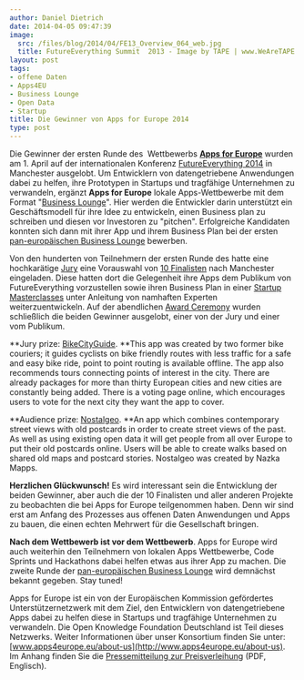 ```yaml
---
author: Daniel Dietrich
date: 2014-04-05 09:47:39
image:
  src: /files/blog/2014/04/FE13_Overview_064_web.jpg
  title: FutureEverything Summit  2013 - Image by TAPE | www.WeAreTAPE.com
layout: post
tags:
- offene Daten
- Apps4EU
- Business Lounge
- Open Data
- Startup
title: Die Gewinner von Apps for Europe 2014
type: post
---
```


Die Gewinner der ersten Runde des  Wettbewerbs **[Apps for Europe](http://appsforeurope.eu/)** wurden am 1. April auf der internationalen Konferenz [FutureEverything 2014](http://futureeverything.org/) in Manchester ausgelobt. Um Entwicklern von datengetriebene Anwendungen dabei zu helfen, ihre Prototypen in Startups und tragfähige Unternehmen zu verwandeln, ergänzt **Apps for Europe** lokale Apps-Wettbewerbe mit dem Format "[Business Lounge](http://appsforeurope.eu/business-lounge)". Hier werden die Entwickler darin unterstützt ein Geschäftsmodell für ihre Idee zu entwickeln, einen Business plan zu schreiben und diesen vor Investoren zu "pitchen". Erfolgreiche Kandidaten konnten sich dann mit ihrer App und ihrem Business Plan bei der ersten [pan-europäischen Business Lounge](http://appsforeurope.eu/competition) bewerben.

Von den hunderten von Teilnehmern der ersten Runde des hatte eine hochkarätige [Jury](http://appsforeurope.eu/article/jury) eine Vorauswahl von [10 Finalisten](http://appsforeurope.eu/article/finalists) nach Manchester eingeladen. Diese hatten dort die Gelegenheit ihre Apps dem Publikum von FutureEverything vorzustellen sowie ihren Business Plan in einer [Startup Masterclasses](http://futureeverything.org/events/startup-masterclasses-open-workshops/) unter Anleitung von namhaften Experten weiterzuentwickeln. Auf der abendlichen [Award Ceremony](http://futureeverything.org/events/apps-europe-international-business-lounge-final/) wurden schließlich die beiden Gewinner ausgelobt, einer von der Jury und einer vom Publikum.

**Jury prize: [BikeCityGuide](http://www.appsforeurope.eu/article/bikecityguide). **This app was created by two former bike couriers; it guides cyclists on bike friendly routes with less traffic for a safe and easy bike ride, point to point routing is available offline. The app also recommends tours connecting points of interest in the city. There are already packages for more than thirty European cities and new cities are constantly being added. There is a voting page online, which encourages users to vote for the next city they want the app to cover.

**Audience prize: [Nostalgeo](http://www.appsforeurope.eu/article/nostalgeo). **An app which combines contemporary street views with old postcards in order to create street views of the past. As well as using existing open data it will get people from all over Europe to put their old postcards online. Users will be able to create walks based on shared old maps and postcard stories. Nostalgeo was created by Nazka Mapps.

**Herzlichen Glückwunsch!** Es wird interessant sein die Entwicklung der beiden Gewinner, aber auch die der 10 Finalisten und aller anderen Projekte zu beobachten die bei Apps for Europe teilgenommen haben. Denn wir sind erst am Anfang des Prozesses aus offenen Daten Anwendungen und Apps zu bauen, die einen echten Mehrwert für die Gesellschaft bringen.

**Nach dem Wettbewerb ist vor dem Wettbewerb**. Apps for Europe wird auch weiterhin den Teilnehmern von lokalen Apps Wettbewerbe, Code Sprints und Hackathons dabei helfen etwas aus ihrer App zu machen. Die zweite Runde der [pan-europäischen Business Lounge](http://appsforeurope.eu/competition) wird demnächst bekannt gegeben. Stay tuned!

Apps for Europe ist ein von der Europäischen Kommission gefördertes Unterstützernetzwerk mit dem Ziel, den Entwicklern von datengetriebene Apps dabei zu helfen diese in Startups und tragfähige Unternehmen zu verwandeln. Die Open Knowledge Foundation Deutschland ist Teil dieses Netzwerks. Weiter Informationen über unser Konsortium finden Sie unter: [www.apps4europe.eu/about-us](http://www.apps4europe.eu/about-us). Im Anhang finden Sie die [Pressemitteilung zur Preisverleihung](/files/blog/2014/04/FutureEverything-Apps-for-Europe-winners-PressRelease.pdf) (PDF, Englisch).

 